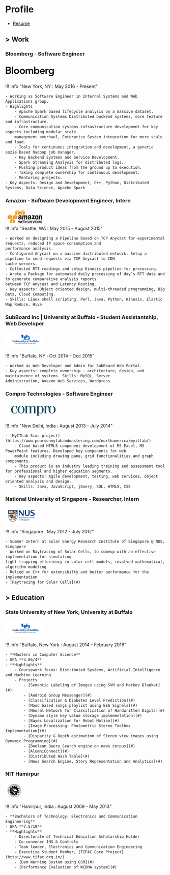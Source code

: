 <!-- markdownlint-disable no-inline-html -->

# Profile

- [Resume](https://drive.google.com/open?id=1CvwnkYsxBSd7MaE5XSyqEzIJKk9EWOOI)

## **> Work**

### Bloomberg - Software Engineer

<div class="profLogo">
<img class="" alt="Bloomberg LP" src="../img/blp.png">
</div>

!!! info "New York, NY : May 2016 - Present"

    - Working as Software Engineer in Internal Systems and Web Applications group.
    - Highlights
        - Apache Spark based lifecycle analysis on a massive dataset.
        - Communication Systems Distributed backend systems, core feature and infrastructure.
        - Core communication systems infrastructure development for key aspects including modular state
        management overhaul, Enterprise System integration for more scale and load.
        - Tools for continuous integration and development, a generic oozie based hadoop job manager.
        - Key Backend Systems and Service Development.
        - Spark Streaming Analysis for distributed logs.
        - Pushing product ideas from the ground up to execution.
        - Taking complete ownership for continuous development.
        - Mentoring projects.
    - Key Aspects: Design and Development, C++, Python, Distributed Systems, Data Science, Apache Spark

### Amazon - Software Development Engineer, Intern

<div class="profLogo">
<img class="" alt="Amazon Web Services" src="../img/aws.png">
</div>
!!! info "Seattle, WA : May 2015 - August 2015"

    - Worked on designing a Pipeline based on TCP Anycast for experimental requests, reduced IP space consumption and
    performance analysis.
    - Configured Anycast on a massive distributed network. Setup a pipeline to send requests via TCP Anycast to CDN
    cache servers.
    - Collected RTT readings and setup Kinesis pipeline for processing.
    - Wrote a Package for automated daily processing of day’s RTT data and to generate comparative analysis reports
    between TCP Anycast and Latency Routing.
    - Key aspects: Object oriented design, multi-threaded programming, Big Data, Cloud Computing.
    - Skills: Linux shell scripting, Perl, Java, Python, Kinesis, Elastic Map Reduce, Hive

### SubBoard Inc | University at Buffalo - Student Assistantship, Web Developer

<div class="profLogo">
<img class="" alt="SUNY Buffalo" src="../img/ub.png">
</div>

!!! info "Buffalo, NY : Oct 2014 - Dec 2015"

    - Worked as Web Developer and Admin for SubBoard Web Portal.
    - Key aspects: complete ownership - architecture, design, and maintainence of systems. Skills: MySQL, Server
    Administration, Amazon Web Services, Wordpress

### Compro Technologies - Software Engineer

<div class="profLogo">
<img class="" alt="Compro Technologies" src="../img/compro.png">
</div>

!!! info "New Delhi, India : August 2013 - July 2014"

    - [MyITLab Sims project](https://www.pearsonmylabandmastering.com/northamerica/myitlab/)
        - Cloud based HTML5 component development of MS Excel, MS PowerPoint features. Developed key components for web
        module including drawing pane, grid functionalities and graph components.
        - This product is an industry leading training and assessment tool for professional and higher education segments.
        - Key aspects: Agile development, testing, web services, object oriented analysis and design.
        - Skills: Java, JavaScript, jQuery, SQL, HTML5, CSS

### National University of Singapore - Researcher, Intern

<div class="profLogo">
<img class="" alt="NUS" src="../img/nus.png">
</div>

!!! info "Singapore : May 2012 - July 2012"

    - Summer Intern at Solar Energy Research Institute of Singapore @ NUS, Singapore
    - Worked on Raytracing of Solar Cells, to comeup with an effective implementation for simulating
    light trapping effeciency in solar cell models, involved mathematical, algorithm modeling
    - Relied on C++ for extensibilty and better performance for the implementation
    - [Raytracing for Solar Cells](#)

## **> Education**

### State University of New York, University at Buffalo

<div class="profLogo">
<img class="" alt="SUNY Buffalo" src="../img/ub.png">
</div>

!!! info "Buffalo, New York : August 2014 - February 2016"

    - **Masters in Computer Science**
    - GPA **3.86/4**
    - **Highlights**
        - Coursework focus: Distributed Systems, Artificial Intelligence and Machine Learning
        - Projects
            - [Semantic Labeling of Images using SVM and Markov Blanket](#)
            - [Android Group Messenger](#)
            - [Classification & Diabetes Level Prediction](#)
            - [Mood based songs playlist using EEG Signals](#)
            - [Neural Network for Classification of Handwritten Digits](#)
            - [Dynamo style key value storage implementation](#)
            - [Bayes Localization for Robot Motion](#)
            - [Image Processing: Photometric Stereo Toolbox Implementation](#)
            - [Disparity & Depth estimation of Stereo view images using Dynamic Programming](#)
            - [Boolean Query Search engine on news corpus](#)
            - [AlumniConnect](#)
            - [Distributed Hash Table](#)
            - [News Search Engine, Story Representation and Analytics](#)

### NIT Hamirpur

<div class="profLogo">
<img class="" alt="National Institute of Technology Hamirpur" src="../img/nith.png">
</div>

!!! info "Hamirpur, India : August 2009 - May 2013"

    - **Bachelors of Technology, Electronics and Communication Engineering**
    - GPA **7.5/10**
    - **Highlights**
        - Directorate of Technical Education Scholarship Holder
        - Co-convener INS & Controls
        - Team leader, Electronics and Communication Engineering
        - Executive Student Member, [TIFAC Core Project](http://www.tifac.org.in/)
        - [Dam Warning System using GSM](#)
        - [Performance Evaluation of WCDMA system](#)

[^1]: Last Updated: `2018-05-07`
